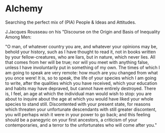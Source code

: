 # Alchemy
Searching the perfect mix of (PIA) People & Ideas and Attitudes. 

J.Jacques Rousseau on his "Discourse on the Origin and Basis of Inequality Among Men:

"O man, of whatever country you are, and whatever your opinions may be, behold your history, such as I have thought to read it, not in books written by your fellow-creatures, who are liars, but in nature, which never lies. All that comes from her will be true; nor will you meet with anything false, unless I have involuntarily put in something of my own. The times of which I am going to speak are very remote: how much are you changed from what you once were! It is, so to speak, the life of your species which I am going to write, after the qualities which you have received, which your education and habits may have depraved, but cannot have entirely destroyed. There is, I feel, an age at which the individual man would wish to stop: you are about to inquire about the age at which you would have liked your whole species to stand still. Discontented with your present state, for reasons which threaten your unfortunate descendants with still greater discontent, you will perhaps wish it were in your power to go back; and this feeling should be a panegyric on your first ancestors, a criticism of your contemporaries, and a terror to the unfortunates who will come after you."
